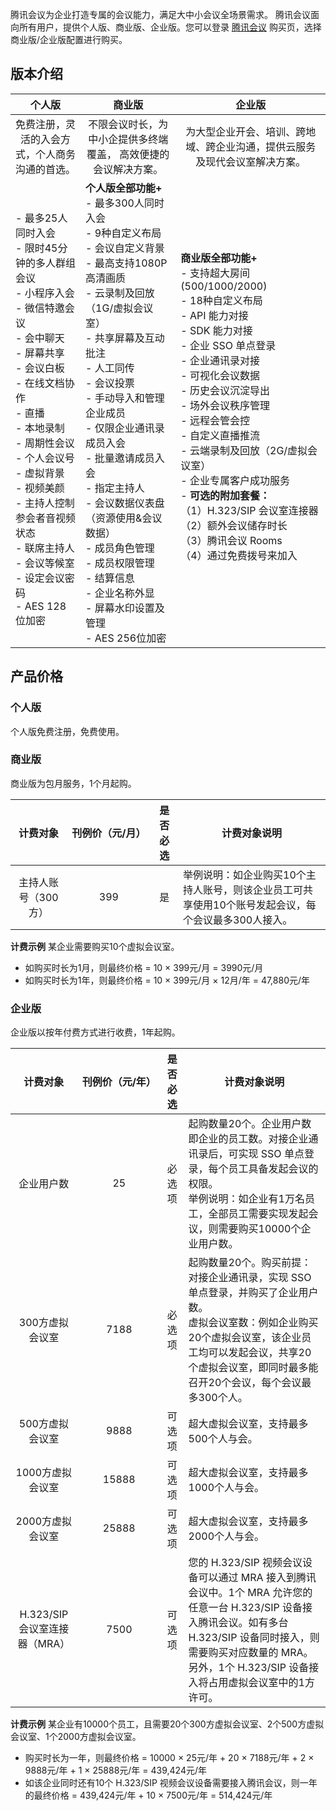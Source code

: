 腾讯会议为企业打造专属的会议能力，满足大中小会议全场景需求。
腾讯会议面向所有用户，提供个人版、商业版、企业版。您可以登录 [腾讯会议](https://buy.cloud.tencent.com/tm) 购买页，选择商业版/企业版配置进行购买。


## 版本介绍

<table>
<thead>
<tr>
<th><strong><center>个人版<center></strong></th>
<th><strong><center>商业版<center></strong></th>
<th><strong><center>企业版<center></strong></th>
</tr>
</thead>
<tbody><tr>
<td align="center"  >免费注册，灵活的入会方式，个人商务<nowrap="nowrap"> 沟通的首选。</center> </td>
<td align="center" >不限会议时长，为中小企提供多终端覆盖，<nowrap="nowrap"> 高效便捷的会议解决方案。</center> </td>
<td align="center" >为大型企业开会、培训、跨地域、跨企业沟通，提供云服务及现代会议室解决方案。</center></td>
</tr>
<tr>
<td><br>- 最多25人同时入会<br>- 限时45分钟的多人群组会议<br>- 小程序入会<br>- 微信特邀会议<br>- 会中聊天<br>- 屏幕共享<br>- 会议白板<br>- 在线文档协作<br>- 直播<br>- 本地录制<br>- 周期性会议<br>- 个人会议号<br>- 虚拟背景<br>- 视频美颜<br>- 主持人控制参会者音视频状态<br>- 联席主持人<br>- 会议等候室<br>- 设定会议密码<br>- AES 128位加密</td>
<td><strong>个人版全部功能+<br></strong>- 最多300人同时入会<br>- 9种自定义布局<br>- 会议自定义背景<br>- 最高支持1080P高清画质<br>- 云录制及回放（1G/虚拟会议室）<br>- 共享屏幕及互动批注<br>- 人工同传<br>- 会议投票<br>- 手动导入和管理企业成员<br>- 仅限企业通讯录成员入会<br>- 批量邀请成员入会<br>- 指定主持人<br>- 会议数据仪表盘（资源使用&会议数据）<br>- 成员角色管理<br>- 成员权限管理<br>- 结算信息<br>- 企业名称外显<br>- 屏幕水印设置及管理<br>- AES 256位加密</td>
<td><strong>商业版全部功能+<br> </strong>- 支持超大房间(500/1000/2000)<br>- 18种自定义布局<br>- API 能力对接<br>- SDK 能力对接<br>- 企业 SSO 单点登录<br>- 企业通讯录对接<br>- 可视化会议数据<br>- 历史会议沉淀导出<br>- 场外会议秩序管理<br>- 远程会管会控<br>- 自定义直播推流<br>- 云端录制及回放（2G/虚拟会议室）<br>- 企业专属客户成功服务<br>-<strong> 可选的附加套餐：<br></strong> （1）H.323/SIP  会议室连接器<br>（2）额外会议储存时长<br>（3）腾讯会议 Rooms<br> （4）通过免费拨号来加入<br> <br> </td>
</tr>
</tbody></table>


## 产品价格
### 个人版
个人版免费注册，免费使用。
### 商业版
商业版为包月服务，1个月起购。
<table>
<thead>
<tr>
<th><strong>计费对象</strong></center> </th>
<th align="center"nowrap="nowrap"><strong>刊例价（元/月）</strong></center> </th>
<th center> <strong>是否必选<strong></center></th>
<th center><strong>计费对象说明</strong></center></th>
</tr>
</thead>
<tbody><tr>
<td align="center"> <center>主持人账号（300方） <center></td>
<td align="center"> <center>399</center></td>
<td align="center"><center>是 <center></td>
<td>举例说明：如企业购买10个主持人账号，则该企业员工可共享使用10个账号发起会议，每个会议最多300人接入。</td>
</tr>
</tbody></table>

**计费示例**
某企业需要购买10个虚拟会议室。
- 如购买时长为1月，则最终价格 = 10 × 399元/月 = 3990元/月
- 如购买时长为1年，则最终价格 = 10 × 399元/月 × 12月/年 = 47,880元/年

### 企业版
企业版以按年付费方式进行收费，1年起购。

<table>
<thead>
<tr>
<th><strong>计费对象</strong></th>
<th align="center"nowrap="nowrap"><strong>刊例价（元/年）</strong></th>
<th><strong>是否必选<strong></th>
<th><strong>计费对象说明</strong></th>
</tr>
</thead>
<tbody><tr>
<td><center>企业用户数</td>
<td><center>25</td>
<td><center>必选项</td>
<td>起购数量20个。企业用户数即企业的员工数。对接企业通讯录后，可实现 SSO 单点登录，每个员工具备发起会议的权限。<br>  举例说明：如企业有1万名员工，全部员工需要实现发起会议，则需要购买10000个企业用户数。</td>
</tr>
<tr>
<td><center>300方虚拟会议室</td>
<td><center>7188</td>
<td><center>必选项</td>
<td>起购数量20个。购买前提：对接企业通讯录，实现 SSO 单点登录，并购买了企业用户数。<br>虚拟会议室数：例如企业购买20个虚拟会议室，该企业员工均可以发起会议，共享20个虚拟会议室，即同时最多能召开20个会议，每个会议最多300个人。</td>
</tr>
<tr>
<td><center>500方虚拟会议室</td>
<td><center>9888</td>
<td><center>可选项</td>
<td>超大虚拟会议室，支持最多500个人与会。</td>
</tr>
<tr>
<td><center>1000方虚拟会议室</td>
<td><center>15888</td>
<td><center>可选项</td>
<td>超大虚拟会议室，支持最多1000个人与会。</td>
</tr>
<tr>
<td><center>2000方虚拟会议室</td>
<td><center>25888</td>
<td><center>可选项</td>
<td>超大虚拟会议室，支持最多2000个人与会。</td>
</tr>
<tr>
<td><center>H.323/SIP 会议室连接器（MRA）</td>
<td><center>7500</td>
<td><center>可选项</td>
<td>您的 H.323/SIP 视频会议设备可以通过 MRA 接入到腾讯会议中。1个 MRA 允许您的任意一台 H.323/SIP 设备接入腾讯会议。如有多台 H.323/SIP 设备同时接入，则需要购买对应数量的 MRA。另外，1个 H.323/SIP 设备接入将占用虚拟会议室中的1方许可。</td>
</tr>
</tbody></table>


**计费示例**
某企业有10000个员工，且需要20个300方虚拟会议室、2个500方虚拟会议室、1个2000方虚拟会议室。
- 购买时长为一年，则最终价格 = 10000 × 25元/年 + 20 × 7188元/年 + 2 × 9888元/年 + 1 × 25888元/年 = 439,424元/年
- 如该企业同时还有10个 H.323/SIP 视频会议设备需要接入腾讯会议，则一年的最终价格 = 439,424元/年 + 10 × 7500元/年 = 514,424元/年

